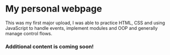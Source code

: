 # My personal webpage

This was my first major upload, I was able to practice HTML, CSS and using
JavaScript to handle events, implement modules and OOP and generally manage
control flows.

### Additional content is coming soon!
